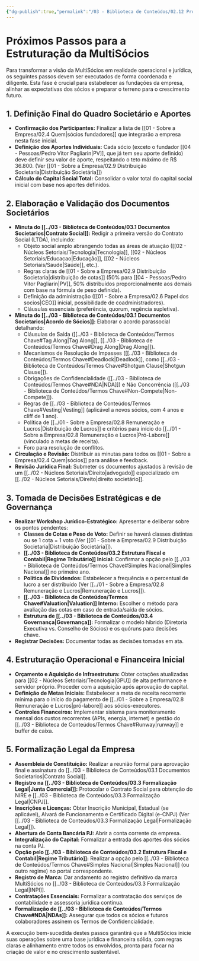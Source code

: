 ```yaml
---
{"dg-publish":true,"permalink":"/03 - Biblioteca de Conteúdos/02.12 Proximos Passos/","tags":["planning","strategy","legal","finance","next-steps","roadmap","operations"],"noteIcon":""}
---
```



# Próximos Passos para a Estruturação da MultiSócios

Para transformar a visão da MultiSócios em realidade operacional e jurídica, os seguintes passos devem ser executados de forma coordenada e diligente. Esta fase é crucial para estabelecer as fundações da empresa, alinhar as expectativas dos sócios e preparar o terreno para o crescimento futuro.

## 1. Definição Final do Quadro Societário e Aportes

*   **Confirmação dos Participantes:** Finalizar a lista de [[01 - Sobre a Empresa/02.4 Quem\|sócios fundadores]] que integrarão a empresa nesta fase inicial.
*   **Definição dos Aportes Individuais:** Cada sócio (exceto o fundador [[04 - Pessoas/Pedro Vitor Pagliarin\|PV]], que já tem seu aporte definido) deve definir seu valor de aporte, respeitando o teto máximo de R$ 36.800. (Ver [[01 - Sobre a Empresa/02.9 Distribuição Societaria\|Distribuição Societária]])
*   **Cálculo do Capital Social Total:** Consolidar o valor total do capital social inicial com base nos aportes definidos.

## 2. Elaboração e Validação dos Documentos Societários

*   **Minuta do [[../03 - Biblioteca de Conteúdos/03.1 Documentos Societarios\|Contrato Social]]:** Redigir a primeira versão do Contrato Social (LTDA), incluindo:
    *   Objeto social amplo abrangendo todas as áreas de atuação ([[02 - Núcleos Setoriais/Tecnologia\|Tecnologia]], [[02 - Núcleos Setoriais/Educacao\|Educação]], [[02 - Núcleos Setoriais/Saude\|Saúde]], etc.).
    *   Regras claras de [[01 - Sobre a Empresa/02.9 Distribuição Societaria\|distribuição de cotas]] (50% para [[04 - Pessoas/Pedro Vitor Pagliarin\|PV]], 50% distribuídos proporcionalmente aos demais com base na fórmula de peso definida).
    *   Definição da administração ([[01 - Sobre a Empresa/02.6 Papel dos socios\|CEO]] inicial, possibilidade de coadministradores).
    *   Cláusulas essenciais (preferência, quorum, regência supletiva).
*   **Minuta do [[../03 - Biblioteca de Conteúdos/03.1 Documentos Societarios\|Acordo de Sócios]]:** Elaborar o acordo parassocial detalhando:
    *   Cláusulas de Saída ([[../03 - Biblioteca de Conteúdos/Termos Chave#Tag Along\|Tag Along]], [[../03 - Biblioteca de Conteúdos/Termos Chave#Drag Along\|Drag Along]]).
    *   Mecanismos de Resolução de Impasses ([[../03 - Biblioteca de Conteúdos/Termos Chave#Deadlock\|Deadlock]], como [[../03 - Biblioteca de Conteúdos/Termos Chave#Shotgun Clause\|Shotgun Clause]]).
    *   Obrigações de Confidencialidade ([[../03 - Biblioteca de Conteúdos/Termos Chave#NDA\|NDA]]) e Não Concorrência ([[../03 - Biblioteca de Conteúdos/Termos Chave#Non-Compete\|Non-Compete]]).
    *   Regras de [[../03 - Biblioteca de Conteúdos/Termos Chave#Vesting\|Vesting]] (aplicável a novos sócios, com 4 anos e cliff de 1 ano).
    *   Política de [[../01 - Sobre a Empresa/02.8 Remuneração e Lucros\|Distribuição de Lucros]] e critérios para início do [[../01 - Sobre a Empresa/02.8 Remuneração e Lucros\|Pró-Labore]] (vinculado a metas de receita).
    *   Foro para resolução de conflitos.
*   **Circulação e Revisão:** Distribuir as minutas para todos os [[01 - Sobre a Empresa/02.4 Quem\|sócios]] para análise e feedback.
*   **Revisão Jurídica Final:** Submeter os documentos ajustados à revisão de um [[../02 - Núcleos Setoriais/Direito\|advogado]] especializado em [[../02 - Núcleos Setoriais/Direito\|direito societário]].

## 3. Tomada de Decisões Estratégicas e de Governança

*   **Realizar Workshop Jurídico-Estratégico:** Apresentar e deliberar sobre os pontos pendentes:
    *   **Classes de Cotas e Peso de Voto:** Definir se haverá classes distintas ou se 1 cota = 1 voto (Ver [[01 - Sobre a Empresa/02.9 Distribuição Societaria\|Distribuição Societária]]).
    *   **[[../03 - Biblioteca de Conteúdos/03.2 Estrutura Fiscal e Contabil\|Regime Tributário]] Inicial:** Confirmar a opção pelo [[../03 - Biblioteca de Conteúdos/Termos Chave#Simples Nacional\|Simples Nacional]] no primeiro ano.
    *   **Política de Dividendos:** Estabelecer a frequência e o percentual de lucro a ser distribuído (Ver [[../01 - Sobre a Empresa/02.8 Remuneração e Lucros\|Remuneração e Lucros]]).
    *   **[[../03 - Biblioteca de Conteúdos/Termos Chave#Valuation\|Valuation]] Interno:** Escolher o método para avaliação das cotas em caso de entrada/saída de sócios.
    *   **Estrutura de [[../03 - Biblioteca de Conteúdos/03.4 Governança\|Governança]]:** Formalizar o modelo híbrido (Diretoria Executiva vs. Conselho de Sócios) e os quóruns para decisões chave.
*   **Registrar Decisões:** Documentar todas as decisões tomadas em ata.

## 4. Estruturação Operacional e Financeira Inicial

*   **Orçamento e Aquisição de Infraestrutura:** Obter cotações atualizadas para [[02 - Núcleos Setoriais/Tecnologia\|GPU]] de alta performance e servidor próprio. Proceder com a aquisição após aprovação do capital.
*   **Definição de Metas Iniciais:** Estabelecer a meta de receita recorrente mínima para o início do pagamento de [[../01 - Sobre a Empresa/02.8 Remuneração e Lucros\|pró-labore]] aos sócios-executores.
*   **Controles Financeiros:** Implementar sistema para monitoramento mensal dos custos recorrentes (APIs, energia, internet) e gestão do [[../03 - Biblioteca de Conteúdos/Termos Chave#Runway\|runway]] e buffer de caixa.

## 5. Formalização Legal da Empresa

*   **Assembleia de Constituição:** Realizar a reunião formal para aprovação final e assinatura do [[../03 - Biblioteca de Conteúdos/03.1 Documentos Societarios\|Contrato Social]].
*   **Registro na [[../03 - Biblioteca de Conteúdos/03.3 Formalização Legal\|Junta Comercial]]:** Protocolar o Contrato Social para obtenção do NIRE e [[../03 - Biblioteca de Conteúdos/03.3 Formalização Legal\|CNPJ]].
*   **Inscrições e Licenças:** Obter Inscrição Municipal, Estadual (se aplicável), Alvará de Funcionamento e Certificado Digital (e-CNPJ) (Ver [[../03 - Biblioteca de Conteúdos/03.3 Formalização Legal\|Formalização Legal]]).
*   **Abertura de Conta Bancária PJ:** Abrir a conta corrente da empresa.
*   **Integralização do Capital:** Formalizar a entrada dos aportes dos sócios na conta PJ.
*   **Opção pelo [[../03 - Biblioteca de Conteúdos/03.2 Estrutura Fiscal e Contabil\|Regime Tributário]]:** Realizar a opção pelo [[../03 - Biblioteca de Conteúdos/Termos Chave#Simples Nacional\|Simples Nacional]] (ou outro regime) no portal correspondente.
*   **Registro de Marca:** Dar andamento ao registro definitivo da marca MultiSócios no [[../03 - Biblioteca de Conteúdos/03.3 Formalização Legal\|INPI]].
*   **Contratações Essenciais:** Formalizar a contratação dos serviços de contabilidade e assessoria jurídica contínua.
*   **Formalização de [[../03 - Biblioteca de Conteúdos/Termos Chave#NDA\|NDAs]]:** Assegurar que todos os sócios e futuros colaboradores assinem os Termos de Confidencialidade.

A execução bem-sucedida destes passos garantirá que a MultiSócios inicie suas operações sobre uma base jurídica e financeira sólida, com regras claras e alinhamento entre todos os envolvidos, pronta para focar na criação de valor e no crescimento sustentável.